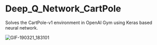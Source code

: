 # Deep_Q_Network_CartPole
Solves the CartPole-v1 environment in OpenAI Gym using Keras based neural network.




![GIF-190321_183101](https://user-images.githubusercontent.com/36446402/54754237-0c857400-4c09-11e9-8cdb-71d9f2072458.gif)
